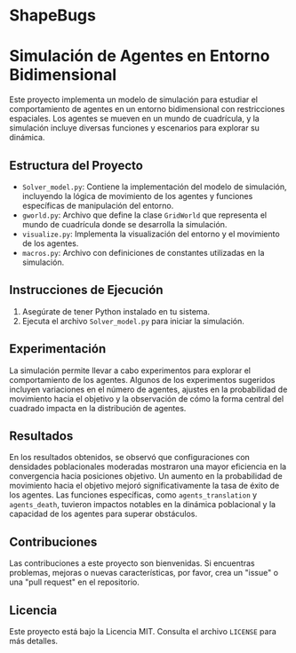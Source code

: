 # ShapeBugs
# Simulación de Agentes en Entorno Bidimensional

Este proyecto implementa un modelo de simulación para estudiar el comportamiento de agentes en un entorno bidimensional con restricciones espaciales. Los agentes se mueven en un mundo de cuadrícula, y la simulación incluye diversas funciones y escenarios para explorar su dinámica.

## Estructura del Proyecto

- `Solver_model.py`: Contiene la implementación del modelo de simulación, incluyendo la lógica de movimiento de los agentes y funciones específicas de manipulación del entorno.
- `gworld.py`: Archivo que define la clase `GridWorld` que representa el mundo de cuadrícula donde se desarrolla la simulación.
- `visualize.py`: Implementa la visualización del entorno y el movimiento de los agentes.
- `macros.py`: Archivo con definiciones de constantes utilizadas en la simulación.

## Instrucciones de Ejecución

1. Asegúrate de tener Python instalado en tu sistema.
2. Ejecuta el archivo `Solver_model.py` para iniciar la simulación.

## Experimentación

La simulación permite llevar a cabo experimentos para explorar el comportamiento de los agentes. Algunos de los experimentos sugeridos incluyen variaciones en el número de agentes, ajustes en la probabilidad de movimiento hacia el objetivo y la observación de cómo la forma central del cuadrado impacta en la distribución de agentes.

## Resultados

En los resultados obtenidos, se observó que configuraciones con densidades poblacionales moderadas mostraron una mayor eficiencia en la convergencia hacia posiciones objetivo. Un aumento en la probabilidad de movimiento hacia el objetivo mejoró significativamente la tasa de éxito de los agentes. Las funciones específicas, como `agents_translation` y `agents_death`, tuvieron impactos notables en la dinámica poblacional y la capacidad de los agentes para superar obstáculos.

## Contribuciones

Las contribuciones a este proyecto son bienvenidas. Si encuentras problemas, mejoras o nuevas características, por favor, crea un "issue" o una "pull request" en el repositorio.

## Licencia

Este proyecto está bajo la Licencia MIT. Consulta el archivo `LICENSE` para más detalles.
